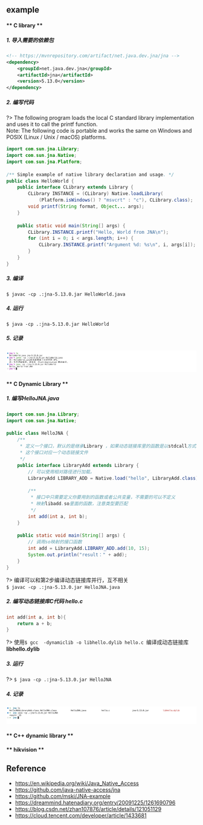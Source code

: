 ## example
<!-- tabs:start -->
#### ** C library **
##### 1. 导入需要的依赖包
```xml
<!-- https://mvnrepository.com/artifact/net.java.dev.jna/jna -->
<dependency>
    <groupId>net.java.dev.jna</groupId>
    <artifactId>jna</artifactId>
    <version>5.13.0</version>
</dependency>
```
##### 2. 编写代码
?> The following program loads the local C standard library implementation and uses it to call the printf function. </br>
Note: The following code is portable and works the same on Windows and POSIX (Linux / Unix / macOS) platforms.
```java
import com.sun.jna.Library;
import com.sun.jna.Native;
import com.sun.jna.Platform;

/** Simple example of native library declaration and usage. */
public class HelloWorld {
    public interface CLibrary extends Library {
        CLibrary INSTANCE = (CLibrary) Native.loadLibrary(
            (Platform.isWindows() ? "msvcrt" : "c"), CLibrary.class);
        void printf(String format, Object... args);
    }
    
    public static void main(String[] args) {
        CLibrary.INSTANCE.printf("Hello, World from JNA\n");
        for (int i = 0; i < args.length; i++) {
            CLibrary.INSTANCE.printf("Argument %d: %s\n", i, args[i]);
        }
    }
}
```

##### 3. 编译
```shell
$ javac -cp .:jna-5.13.0.jar HelloWorld.java
```

##### 4. 运行
```shell
$ java -cp .:jna-5.13.0.jar HelloWorld
```

##### 5. 记录
![](/.images/doc/advance/native/jna-origin-01.png)


#### ** C Dynamic Library **
##### 1. 编写HelloJNA.java
```java
import com.sun.jna.Library;
import com.sun.jna.Native;

public class HelloJNA {
    /**
     * 定义一个接口，默认的是继承Library ，如果动态链接库里的函数是以stdcall方式输出的，那么就继承StdCallLibrary
     * 这个接口对应一个动态链接文件
     */
    public interface LibraryAdd extends Library {
        // 可以使用相对路径进行加载。
        LibraryAdd LIBRARY_ADD = Native.load("hello", LibraryAdd.class);

        /**
         * 接口中只需要定义你要用到的函数或者公共变量，不需要的可以不定义
         * 映射libadd.so里面的函数，注意类型要匹配
         */
        int add(int a, int b);
    }

    public static void main(String[] args) {
        // 调用so映射的接口函数
        int add = LibraryAdd.LIBRARY_ADD.add(10, 15);
        System.out.println("result：" + add);
    }
}
```
?> 编译可以和第2步编译动态链接库并行，互不相关 </br>
`$ javac -cp .:jna-5.13.0.jar HelloJNA.java `

##### 2. 编写动态链接库C代码 hello.c
```c
int add(int a, int b){
    return a + b;
}
```
?> 使用`$ gcc  -dynamiclib -o libhello.dylib hello.c `编译成动态链接库 **libhello.dylib**

##### 3. 运行
?> `$ java -cp .:jna-5.13.0.jar HelloJNA`

##### 4. 记录
![](/.images/doc/advance/native/jna-library-01.png)

#### ** C++ dynamic library **

#### ** hikvision **
<!-- tabs:end -->


## Reference
* https://en.wikipedia.org/wiki/Java_Native_Access
* https://github.com/java-native-access/jna
* https://github.com/mski/JNA-example
* https://dreammind.hatenadiary.org/entry/20091225/1261690796
* https://blog.csdn.net/zhan107876/article/details/121051129
* https://cloud.tencent.com/developer/article/1433681